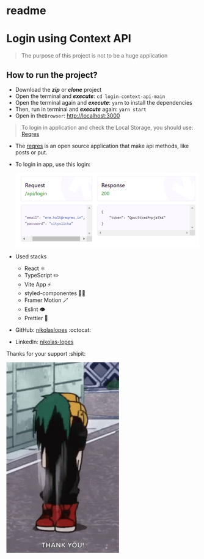 # readme

# Login using Context API

> The purpose of this project is not to be a huge application
>

## How to run the project?

- Download the ***zip*** or ***clone*** project
- Open the terminal and ***execute***: `cd login-context-api-main`
- Open the terminal again and ***execute***: `yarn`  to install the dependencies
- Then, run in terminal and ***execute*** again: `yarn start`
- Open in the`Browser`: [http://localhost:3000](http://localhost:3000/)

> To login in application and check the Local Storage, you should use: [Reqres](https://reqres.in/)
>

- The [reqres](https://reqres.in/) is an open source application that make api methods, like posts or put.
- To login in app, use this login:

    ![Screenshot_10.png](readme-files/Screenshot_10.png)

- Used stacks
    - React ⚛️
    - TypeScript ✏️
    - Vite App ⚡
    - styled-componentes 💅🏻
    - Framer Motion 🪄
    - Eslint **👁️**
    - Prettier 📝


- GitHub: [nikolaslopes](https://github.com/nikolaslopes) :octocat:
- LinkedIn: [nikolas-lopes](https://www.linkedin.com/in/nikolas-lopes-b06524209/)

Thanks for your support :shipit:

![Untitled](readme-files/Untitled.png)
